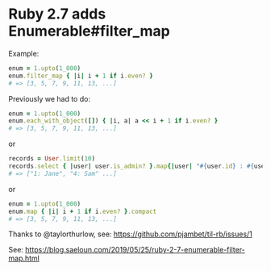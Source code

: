# Ruby 2.7 adds Enumerable#filter_map

Example:

```ruby
enum = 1.upto(1_000)
enum.filter_map { |i| i + 1 if i.even? }
# => [3, 5, 7, 9, 11, 13, ...]
```

Previously we had to do:

```ruby
enum = 1.upto(1_000)
enum.each_with_object([]) { |i, a| a << i + 1 if i.even? }
# => [3, 5, 7, 9, 11, 13, ...]
```

or

```ruby
records = User.limit(10)
records.select { |user| user.is_admin? }.map{|user| "#{user.id} : #{user.name}"}
# => ["1: Jane", "4: Sam" ...]
```

or

```ruby
enum = 1.upto(1_000)
enum.map { |i| i + 1 if i.even? }.compact
# => [3, 5, 7, 9, 11, 13, ...]
```

Thanks to @taylorthurlow, see: https://github.com/pjambet/til-rb/issues/1

See: https://blog.saeloun.com/2019/05/25/ruby-2-7-enumerable-filter-map.html
